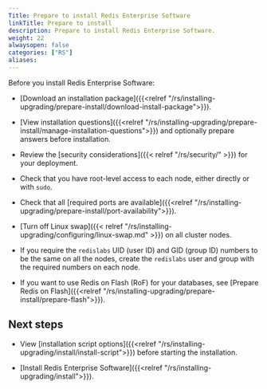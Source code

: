 ```yaml
---
Title: Prepare to install Redis Enterprise Software
linkTitle: Prepare to install
description: Prepare to install Redis Enterprise Software.
weight: 22
alwaysopen: false
categories: ["RS"]
aliases: 
---
```


Before you install Redis Enterprise Software:

- [Download an installation package]({{<relref "/rs/installing-upgrading/prepare-install/download-install-package">}}).

- [View installation questions]({{<relref "/rs/installing-upgrading/prepare-install/manage-installation-questions">}}) and optionally prepare answers before installation.

- Review the [security considerations]({{< relref "/rs/security/" >}}) for your deployment.

- Check that you have root-level access to each node, either directly or with `sudo`.

- Check that all [required ports are available]({{<relref "/rs/installing-upgrading/prepare-install/port-availability">}}).

- [Turn off Linux swap]({{< relref "/rs/installing-upgrading/configuring/linux-swap.md" >}}) on all cluster nodes.

- If you require the `redislabs` UID (user ID) and GID (group ID) numbers to be the same on all the nodes, create the `redislabs` user and group with the required numbers on each node.

- If you want to use Redis on Flash (RoF) for your databases, see [Prepare Redis on Flash]({{<relref "/rs/installing-upgrading/prepare-install/prepare-flash">}}).

## Next steps

- View [installation script options]({{<relref "/rs/installing-upgrading/install/install-script">}}) before starting the installation.

- [Install Redis Enterprise Software]({{<relref "/rs/installing-upgrading/install">}}).